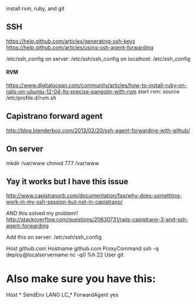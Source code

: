 install rvm, ruby, and git
## SSH
https://help.github.com/articles/generating-ssh-keys
https://help.github.com/articles/using-ssh-agent-forwarding

/etc/ssh_config
on server: /etc/ssh/ssh_config
on localhost: /etc/ssh_config


#### RVM
https://www.digitalocean.com/community/articles/how-to-install-ruby-on-rails-on-ubuntu-12-04-lts-precise-pangolin-with-rvm
start rvm:
  source /etc/profile.d/rvm.sh
  
  
## Capistrano forward agent
http://blog.blenderbox.com/2013/02/20/ssh-agent-forwarding-with-github/

## On server
mkdir /var/www
chmod 777 /var/www


## Yay it works but I have this issue
http://www.capistranorb.com/documentation/faq/why-does-something-work-in-my-ssh-session-but-not-in-capistrano/

AND this solved my problem!!
http://stackoverflow.com/questions/20630731/rails-capistrano-3-and-ssh-agent-forwarding

Add this on server: /etc/ssh/ssh_config

Host github.com
  Hostname github.com
  ProxyCommand ssh -q deploy@localservername nc -q0 %h 22
  User git

 # Also make sure you have this:

Host *
  SendEnv LANG LC_*
  ForwardAgent yes